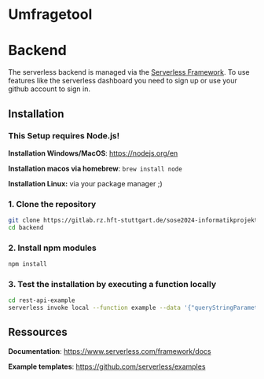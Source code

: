# Umfragetool

# Backend
The serverless backend is managed via the [Serverless Framework](https://www.serverless.com/). To use features like the serverless dashboard you need to sign up or use your github account to sign in.

## Installation
### This Setup requires <b>Node.js</b>!

**Installation Windows/MacOS**: https://nodejs.org/en

**Installation macos via homebrew**: `brew install node`

**Installation Linux:** via your package manager ;)


### 1. Clone the repository
```bash
git clone https://gitlab.rz.hft-stuttgart.de/sose2024-informatikprojekt-2/umfragetool.git
cd backend
```

### 2. Install npm modules
```bash
npm install
```

### 3. Test the installation by executing a function locally
```bash
cd rest-api-example
serverless invoke local --function example --data '{"queryStringParameters": {"input_param": "Hello"}}'
```

## Ressources

**Documentation**: https://www.serverless.com/framework/docs

**Example templates**: https://github.com/serverless/examples
